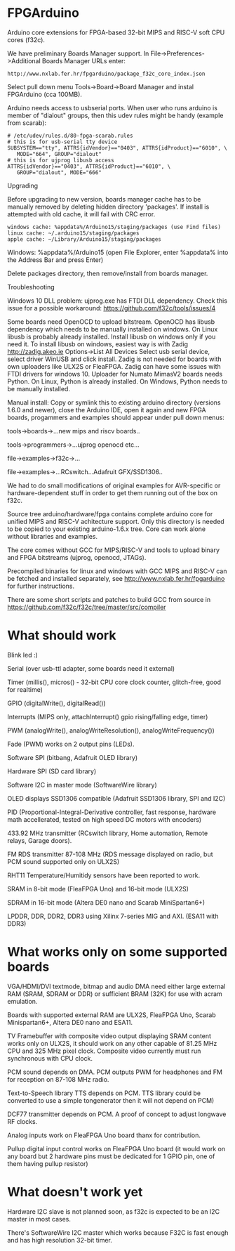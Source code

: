 # FPGArduino

Arduino core extensions for FPGA-based 32-bit MIPS and RISC-V 
soft CPU cores (f32c).

We have preliminary Boards Manager support.
In File->Preferences->Additional Boards Manager URLs enter:

    http://www.nxlab.fer.hr/fpgarduino/package_f32c_core_index.json

Select pull down menu Tools->Board->Board Manager
and instal FPGArduino (cca 100MB).

Arduino needs access to usbserial ports. When user who runs
arduino is member of "dialout" groups, then this udev rules
might be handy (example from scarab):

    # /etc/udev/rules.d/80-fpga-scarab.rules
    # this is for usb-serial tty device
    SUBSYSTEM=="tty", ATTRS{idVendor}=="0403", ATTRS{idProduct}=="6010", \
       MODE="664", GROUP="dialout"
    # this is for ujprog libusb access
    ATTRS{idVendor}=="0403", ATTRS{idProduct}=="6010", \
       GROUP="dialout", MODE="666"

Upgrading

Before upgrading to new version, boards manager cache has to be
manually removed by deleting hidden directory 'packages'.
If install is attempted with old cache, it will fail with CRC error.

    windows cache: %appdata%/Arduino15/staging/packages (use Find files)
    linux cache: ~/.arduino15/staging/packages
    apple cache: ~/Library/Arduino15/staging/packages

Windows: %appdata%/Arduino15 (open File Explorer, enter %appdata% 
into the Address Bar and press Enter)

Delete packages directory, then remove/install from boards manager.

Troubleshooting

Windows 10 DLL problem: ujprog.exe has FTDI DLL dependency.
Check this issue for a possible workaround:
https://github.com/f32c/tools/issues/4

Some boards need OpenOCD to upload bitstream. 
OpenOCD has libusb dependency which needs to be manually 
installed on windows. On Linux libusb is probably already
installed.
Install libusb on windows only if you need it.
To install libusb on windows, easiest way is with
Zadig http://zadig.akeo.ie Options->List All Devices
Select usb serial device, select driver WinUSB and click install.
Zadig is not needed for boards with own uploaders like
ULX2S or FleaFPGA. 
Zadig can have some issues with FTDI drivers for windows 10.
Uploader for Numato MimasV2 boards needs Python.
On Linux, Python is already installed.
On Windows, Python needs to be manually installed.

Manual install: Copy or symlink this to existing arduino directory 
(versions 1.6.0 and newer), close the Arduino IDE, open
it again and new FPGA boards, progammers
and examples should appear under pull down menus:

tools->boards->...new mips and riscv boards..

tools->programmers->...ujprog openocd etc...

file->examples->f32c->...

file->examples->...RCswitch...Adafruit GFX/SSD1306..

We had to do small modifications of original examples
for AVR-specific or hardware-dependent stuff in order 
to get them running out of the box on f32c.

Source tree arduino/hardware/fpga contains complete 
arduino core for unified MIPS and RISC-V 
achitecture support. Only this directory is needed to be
copied to your existing arduino-1.6.x tree. Core can work
alone without libraries and examples.

The core comes without GCC for MIPS/RISC-V and tools to
upload binary and FPGA bitstreams (ujprog, openocd, JTAGs).

Precompiled binaries for linux and windows with 
GCC MIPS and RISC-V can be fetched and installed
separately, see http://www.nxlab.fer.hr/fpgarduino for 
further instructions.

There are some short scripts and patches to
build GCC from source in 
https://github.com/f32c/f32c/tree/master/src/compiler

# What should work

Blink led :)

Serial (over usb-ttl adapter, some boards need it external)

Timer (millis(), micros() - 32-bit CPU core clock counter, glitch-free, good for realtime)

GPIO (digitalWrite(), digitalRead())

Interrupts (MIPS only, attachInterrupt() gpio rising/falling edge, timer)

PWM (analogWrite(), analogWriteResolution(), analogWriteFrequency())

Fade (PWM) works on 2 output pins (LEDs).

Software SPI (bitbang, Adafruit OLED library)

Hardware SPI (SD card library)

Software I2C in master mode (SoftwareWire library)

OLED displays SSD1306 compatible (Adafruit SSD1306 library, SPI and I2C)

PID (Proportional-Integral-Derivative controller,
fast response, hardware math accellerated,
tested on high speed DC motors with encoders)

433.92 MHz transmitter (RCswitch library, 
Home automation, Remote relays, 
Garage doors).

FM RDS transmitter 87-108 MHz (RDS message displayed on
radio, but PCM sound supported only on ULX2S)

RHT11 Temperature/Humitidy sensors have been reported
to work.

SRAM in 8-bit mode (FleaFPGA Uno) and 16-bit mode (ULX2S)

SDRAM in 16-bit mode (Altera DE0 nano and Scarab MiniSpartan6+)

LPDDR, DDR, DDR2, DDR3 using Xilinx 7-series MIG and AXI. (ESA11 with DDR3)

# What works only on some supported boards

VGA/HDMI/DVI textmode, bitmap and audio DMA need either large 
external RAM (SRAM, SDRAM or DDR) or sufficient BRAM (32K)
for use with acram emulation.

Boards with supported external RAM are ULX2S, FleaFPGA Uno, 
Scarab Minispartan6+, Altera DE0 nano and ESA11.

TV Framebuffer with composite video output displaying SRAM content
works only on ULX2S, it should work on any other capable
of 81.25 MHz CPU and 325 MHz pixel clock. Composite video
currently must run synchronous with CPU clock.

PCM sound depends on DMA.
PCM outputs PWM for headphones and FM for
reception on 87-108 MHz radio.

Text-to-Speech library TTS depends on PCM.
TTS library could be converted to use a simple 
tongenerator then it will not depend on PCM)

DCF77 transmitter depends on PCM.
A proof of concept to adjust longwave RF clocks.

Analog inputs work on FleaFPGA Uno board thanx
for contribution.

Pullup digital input control works on FleaFPGA Uno
board (it would work on any board but 2 hardware
pins must be dedicated for 1 GPIO pin, one of them
having pullup resistor)

# What doesn't work yet

Hardware I2C slave is not planned soon, as f32c is 
expected to be an I2C master in most cases.

There's SoftwareWire I2C master which works
because F32C is fast enough and has high
resolution 32-bit timer.
